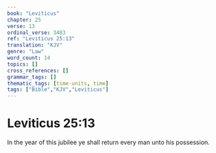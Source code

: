 ```yaml
---
book: "Leviticus"
chapter: 25
verse: 13
ordinal_verse: 3483
ref: "Leviticus 25:13"
translation: "KJV"
genre: "Law"
word_count: 14
topics: []
cross_references: []
grammar_tags: []
thematic_tags: [time-units, time]
tags: ["Bible","KJV","Leviticus"]
---
```


# Leviticus 25:13

In the year of this jubilee ye shall return every man unto his possession.
